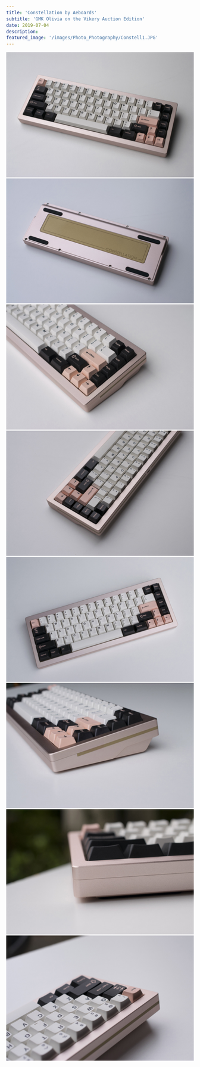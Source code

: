 ```yaml
---
title: 'Constellation by Aeboards'
subtitle: 'GMK Olivia on the Vikery Auction Edition'
date: 2019-07-04
description: 
featured_image: '/images/Photo_Photography/Constell1.JPG'
---
```



<div class="gallery" data-columns="2">
    <img src="/images/Photo_Photography/Constell1.JPG">
    <img src="/images/Photo_Photography/Constell2.JPG">
    <img src="/images/Photo_Photography/Constell3.JPG">
    <img src="/images/Photo_Photography/Constell5a.JPG">
    <img src="/images/Photo_Photography/Constell6.JPG">
    <img src="/images/Photo_Photography/Constell7.JPG">
    <img src="/images/Photo_Photography/Constell8.JPG">
    <img src="/images/Photo_Photography/Constell9.JPG">
</div>